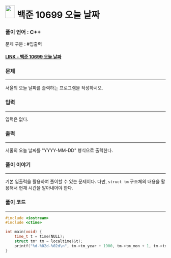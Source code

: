 
# <img src="https://d2gd6pc034wcta.cloudfront.net/tier/1.svg" width="30" height="40"> 백준 10699 오늘 날짜


### 풀이 언어 : C++

문제 구분 : #입출력
#### [LINK - 백준 10699 오늘 날짜](https://www.acmicpc.net/problem/10699)

### 문제
<hr>

서울의 오늘 날짜를 출력하는 프로그램을 작성하시오.

### 입력
<hr>

입력은 없다.
### 출력
<hr>

서울의 오늘 날짜를 "YYYY-MM-DD" 형식으로 출력한다.
### 풀이 이야기
<hr>

기본 입출력을 활용하여 풀이할 수 있는 문제이다. 다만, `struct tm` 구조체의 내용을 활용해서 현재 시간을 알아내어야 한다.

### 풀이 코드
<hr>

``` c++
#include <iostream>
#include <ctime>

int main(void) {
    time_t t = time(NULL);
    struct tm* tm = localtime(&t);
    printf("%d-%02d-%02d\n", tm->tm_year + 1900, tm->tm_mon + 1, tm->tm_mday);
}
```
